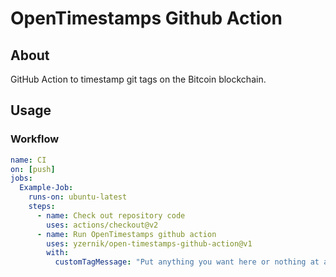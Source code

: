 # OpenTimestamps Github Action

## About

GitHub Action to timestamp git tags on the Bitcoin blockchain.

## Usage

### Workflow

```yaml
name: CI
on: [push]
jobs:
  Example-Job:
    runs-on: ubuntu-latest
    steps:
      - name: Check out repository code
        uses: actions/checkout@v2
      - name: Run OpenTimestamps github action
        uses: yzernik/open-timestamps-github-action@v1
        with:
          customTagMessage: "Put anything you want here or nothing at all."
```
